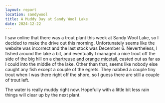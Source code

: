 ```yaml
---
layout: report
location: sandywool
title: A Muddy Day at Sandy Wool Lake
date: 2024-12-22
---
```


I saw online that there was a trout plant this week at Sandy Wool Lake, so I decided to make the drive out this morning. Unfortunately seems like the website was incorrect and the last stock was December 6. Nevertheless, I fished around the lake a bit, and eventually I managed a nice trout off the side of the big hill on a <a href="https://amzn.to/4gRkgPn">chartreuse and orange micetail</a>, casted out as far as I could into the middle of the lake. Other than that, seems like nobody else caught any fish except a couple of the egrets. They nabbed a couple tiny trout when I was there right off the shore, so I guess there are still a couple of trout left.

The water is really muddy right now. Hopefully with a little bit less rain things will clear up by the next plant.

<!-- Check out our [Sandy Wool Fishing Guide](/sandywool). -->